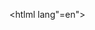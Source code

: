<!DOCTYPE htlml>
<htlml lang"=en">
<head>
     <meta  charset=UTF-8>
     <meta  name=viewport  contet="widt=device-width,  initial-scale=1.0">
     <title>WiLL YOU BE MY Valenttine?</title>
     <style>
         body  {
               display: flex;
